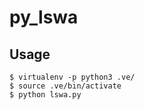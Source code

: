 # py_lswa

## Usage
```
$ virtualenv -p python3 .ve/
$ source .ve/bin/activate
$ python lswa.py
```
